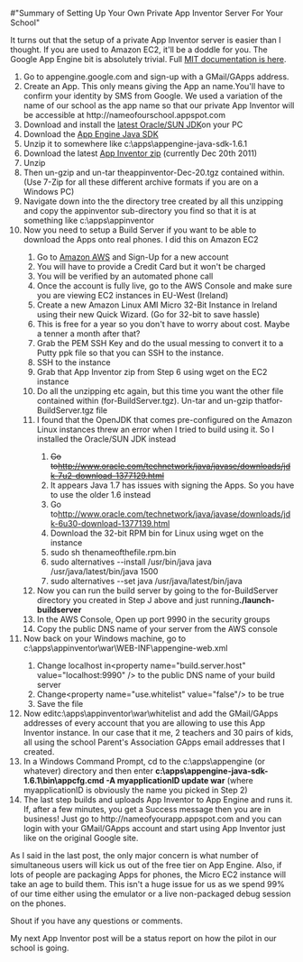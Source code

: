 #"Summary of Setting Up Your Own Private App Inventor Server For Your School"

It turns out that the setup of a private App Inventor server is easier than I thought. If you are used to Amazon EC2, it'll be a doddle for you. The Google App Engine bit is absolutely trivial. Full <a href="https://docs.google.com/document/d/124V0q-Jzs8n9LqAlFKnSWxGLei_KZAUQGJUZwlALVws/edit?hl=en_US">MIT documentation is here</a>.
<ol>
	<li>Go to appengine.google.com and sign-up with a GMail/GApps address.</li>
	<li>Create an App. This only means giving the App an name.You'll have to confirm your identity by SMS from Google. We used a variation of the name of our school as the app name so that our private App Inventor will be accessible at http://nameofourschool.appspot.com</li>
	<li>Download and install the <a href="http://www.oracle.com/technetwork/java/javase/downloads/index.html">latest Oracle/SUN JDK</a>on your PC</li>
	<li>Download the <a href="http://code.google.com/appengine/downloads.html#Google_App_Engine_SDK_for_Java">App Engine Java SDK</a></li>
	<li>Unzip it to somewhere like c:\apps\appengine-java-sdk-1.6.1</li>
	<li>Download the latest <a href="http://appinventoredu.mit.edu/download-jar-files">App Inventor zip</a> (currently Dec 20th 2011)</li>
	<li>Unzip</li>
	<li>Then un-gzip and un-tar theappinventor-Dec-20.tgz contained within. (Use 7-Zip for all these different archive formats if you are on a Windows PC)</li>
	<li>Navigate down into the the directory tree created by all this unzipping and copy the appinventor sub-directory you find so that it is at something like c:\apps\appinventor</li>
	<li>Now you need to setup a Build Server if you want to be able to download the Apps onto real phones. I did this on Amazon EC2</li>
<ol>
	<li>Go to <a href="http://aws.amazon.com">Amazon AWS</a> and Sign-Up for a new account</li>
	<li>You will have to provide a Credit Card but it won't be charged</li>
	<li>You will be verified by an automated phone call</li>
	<li>Once the account is fully live, go to the AWS Console and make sure you are viewing EC2 instances in EU-West (Ireland)</li>
	<li>Create a new Amazon Linux AMI Micro 32-Bit Instance in Ireland using their new Quick Wizard. (Go for 32-bit to save hassle)</li>
	<li>This is free for a year so you don't have to worry about cost. Maybe a tenner a month after that?</li>
	<li>Grab the PEM SSH Key and do the usual messing to convert it to a Putty ppk file so that you can SSH to the instance.</li>
	<li>SSH to the instance</li>
	<li>Grab that App Inventor zip from Step 6 using wget on the EC2 instance</li>
	<li>Do all the unzipping etc again, but this time you want the other file contained within (for-BuildServer.tgz). Un-tar and un-gzip thatfor-BuildServer.tgz file</li>
	<li>I found that the OpenJDK that comes pre-configured on the Amazon Linux instances threw an error when I tried to build using it. So I installed the Oracle/SUN JDK instead</li>
<ol>
	<li><del>Go to<a href="http://www.oracle.com/technetwork/java/javase/downloads/jdk-7u2-download-1377129.html">http://www.oracle.com/technetwork/java/javase/downloads/jdk-7u2-download-1377129.html</a></del></li>
	<li>It appears Java 1.7 has issues with signing the Apps. So you have to use the older 1.6 instead</li>
	<li>Go to<a href="http://www.oracle.com/technetwork/java/javase/downloads/jdk-6u30-download-1377139.html">http://www.oracle.com/technetwork/java/javase/downloads/jdk-6u30-download-1377139.html</a></li>
	<li>Download the 32-bit RPM bin for Linux using wget on the instance</li>
	<li>sudo sh thenameofthefile.rpm.bin</li>
	<li>sudo alternatives --install /usr/bin/java java /usr/java/latest/bin/java 1500</li>
	<li>sudo alternatives --set java /usr/java/latest/bin/java</li>
</ol>
	<li>Now you can run the build server by going to the for-BuildServer directory you created in Step J above and just running<strong>./launch-buildserver</strong></li>
	<li>In the AWS Console, Open up port 9990 in the security groups</li>
	<li>Copy the public DNS name of your server from the AWS console</li>
</ol>
	<li>Now back on your Windows machine, go to c:\apps\appinventor\war\WEB-INF\appengine-web.xml</li>
<ol>
	<li>Change localhost in&lt;property name="build.server.host" value="localhost:9990" /&gt; to the public DNS name of your build server</li>
	<li>Change&lt;property name="use.whitelist" value="false"/&gt; to be true</li>
	<li>Save the file</li>
</ol>
	<li>Now editc:\apps\appinventor\war\whitelist and add the GMail/GApps addresses of every account that you are allowing to use this App Inventor instance. In our case that it me, 2 teachers and 30 pairs of kids, all using the school Parent's Association GApps email addresses that I created.</li>
	<li>In a Windows Command Prompt, cd to the c:\apps\appengine (or whatever) directory and then enter <strong>c:\apps\appengine-java-sdk-1.6.1\bin\appcfg.cmd -A myapplicationID update war</strong> (where myapplicationID is obviously the name you picked in Step 2)</li>
	<li>The last step builds and uploads App Inventor to App Engine and runs it. If, after a few minutes, you get a Success message then you are in business! Just go to http://nameofyourapp.appspot.com and you can login with your GMail/GApps account and start using App Inventor just like on the original Google site.</li>
</ol>
As I said in the last post, the only major concern is what number of simultaneous users will kick us out of the free tier on App Engine. Also, if lots of people are packaging Apps for phones, the Micro EC2 instance will take an age to build them. This isn't a huge issue for us as we spend 99% of our time either using the emulator or a live non-packaged debug session on the phones.

Shout if you have any questions or comments.

My next App Inventor post will be a status report on how the pilot in our school is going.